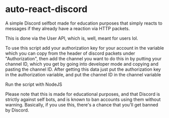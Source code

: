 # auto-react-discord

A simple Discord selfbot made for education purposes that simply reacts to messages if they already have a reaction via HTTP packets.

This is done via the User API, which is, well, meant for users lol.

To use this script
add your authorization key for your account in the variable which you can copy from the header of discord packets under "Authorization",
then add the channel you want to do this in by putting your channel ID, which you get by going into developer mode and copying and pasting the channel ID.
After getting this data just put the authorization key in the authorization variable, and put the channel ID in the channel variable

Run the script with NodeJS

Please note that this is made for educational purposes, and that Discord is strictly against self bots, and is known to ban accounts using them without warning. Basically, if you use this, there's a chance that you'll get banned by Discord.
